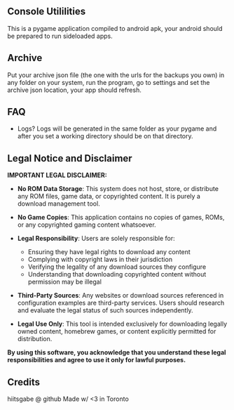## Console Utililities

This is a pygame application compiled to android apk, your android should be prepared to run sideloaded apps.

## Archive
Put your archive json file (the one with the urls for the backups you own) in any folder on your system, run the program, go to settings and set the archive json location, your app should refresh.

## FAQ
- Logs?
 Logs will be generated in the same folder as your pygame and after you set a working directory should be on that directory.

## Legal Notice and Disclaimer

**IMPORTANT LEGAL DISCLAIMER:**

- **No ROM Data Storage**: This system does not host, store, or distribute any ROM files, game data, or copyrighted content. It is purely a download management tool.

- **No Game Copies**: This application contains no copies of games, ROMs, or any copyrighted gaming content whatsoever.

- **Legal Responsibility**: Users are solely responsible for:
  - Ensuring they have legal rights to download any content
  - Complying with copyright laws in their jurisdiction  
  - Verifying the legality of any download sources they configure
  - Understanding that downloading copyrighted content without permission may be illegal

- **Third-Party Sources**: Any websites or download sources referenced in configuration examples are third-party services. Users should research and evaluate the legal status of such sources independently.

- **Legal Use Only**: This tool is intended exclusively for downloading legally owned content, homebrew games, or content explicitly permitted for distribution.

**By using this software, you acknowledge that you understand these legal responsibilities and agree to use it only for lawful purposes.**

## Credits

hiitsgabe @ github
Made w/ <3 in Toronto
